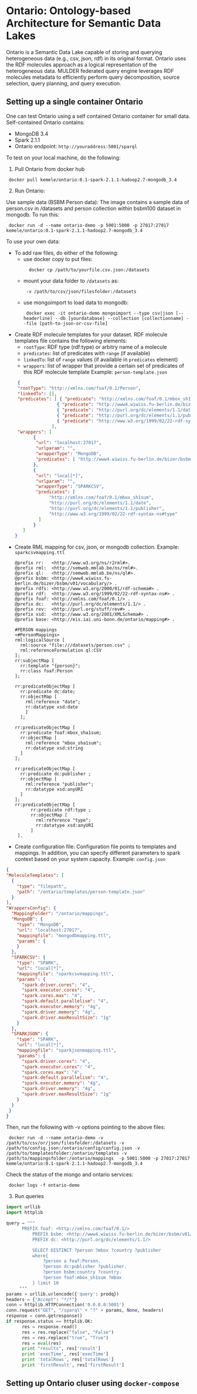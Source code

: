 # Ontario: Ontology-based Architecture for Semantic Data Lakes

Ontario is a Semantic Data Lake capable of storing and querying heterogeneous data (e.g., csv, json, rdf) in its original format. Ontario uses the RDF molecules approach as a logical representation of the heterogeneous data. MULDER federated query engine leverages RDF molecules metadata to efficiently perform query decomposition, source selection, query planning, and query execution.

## Setting up a single container Ontario

One can test Ontario using a self contained Ontario container for small data. 
Self-contained Ontario contains:
* MongoDB 3.4
* Spark 2.1.1
* Ontario endpoint: `http://youraddress:5001/sparql`

To test on your local machine, do the following:

1. Pull Ontario from docker hub

  ```
   docker pull kemele/ontario:0.1-spark-2.1.1-hadoop2.7-mongodb_3.4
  ```

2. Run Ontario:

Use sample data (BSBM Person data):
The image contains a sample data of person.csv in /datasets and person collection within bsbm100 dataset in  mongodb. To run this:
  ```
   docker run -d --name ontario-demo -p 5001:5000 -p 27017:27017 kemele/ontario:0.1-spark-2.1.1-hadoop2.7-mongodb_3.4
  ```

To use your own data:
  * To add raw files, do either of the following:
    * use docker copy to put files: 
      ```
        docker cp /path/to/yourfile.csv.json:/datasets
      ```
    * mount your data folder to `/datasets` as: 
       ```
        -v /path/to/csv/json/filesfolder:/datasets
       ```
    * use mongoimport to load data to mongodb: 
       ```
        docker exec -it ontario-demo mongoimport --type csv|json [--headerline] --db [yourdatabase] --collection [collectionname] --file [path-to-json-or-csv-file]
       ```
  * Create RDF molecule templates for your dataset. 
    RDF molecule templates file contains the following elements:
    * `rootType`: RDF type (rdf:type) or arbitry name of a molecule
    * `predicates`: list of predicates with `range` (if available)
    * `linkedTo`: list of `range` values (if available in `predicates` element)
    * `wrappers`: list of wrapper that provide a certain set of predicates of this RDF molecule template
   Example: `person-template.json`
    ```json
     {
     "rootType": "http://xmlns.com/foaf/0.1/Person",
     "linkedTo": [],
     "predicates": [ { "predicate": "http://xmlns.com/foaf/0.1/mbox_sh1sum", "range": [] },
                    { "predicate": "http://www4.wiwiss.fu-berlin.de/bizer/bsbm/v01/vocabulary/country", "range": [] },
                    { "predicate": "http://purl.org/dc/elements/1.1/date", "range": [] },
                    { "predicate": "http://purl.org/dc/elements/1.1/publisher", "range": [] },
                    { "predicate": "http://www.w3.org/1999/02/22-rdf-syntax-ns#type", "range": [] }
                  ],
     "wrappers": [
           {
            "url": "localhost:27017",
            "urlparam": "",
            "wrapperType": "MongoDB",
            "predicates": [ "http://www4.wiwiss.fu-berlin.de/bizer/bsbm/v01/vocabulary/country" ]
           },
           {
            "url": "local[*]",
            "urlparam": "",
            "wrapperType": "SPARKCSV",
            "predicates": [
                 "http://xmlns.com/foaf/0.1/mbox_sh1sum",
                 "http://purl.org/dc/elements/1.1/date",
                 "http://purl.org/dc/elements/1.1/publisher",
                 "http://www.w3.org/1999/02/22-rdf-syntax-ns#type"
             ]
           }
       ]
    }
    ```
  * Create RML mapping for csv, json, or mongodb collection.
    Example: `sparkcsvmapping.ttl`
    ```
    @prefix rr:   <http://www.w3.org/ns/r2rml#>.
    @prefix rml:  <http://semweb.mmlab.be/ns/rml#>.
    @prefix ql:   <http://semweb.mmlab.be/ns/ql#>.
    @prefix bsbm: <http://www4.wiwiss.fu-berlin.de/bizer/bsbm/v01/vocabulary/> .
    @prefix rdfs: <http://www.w3.org/2000/01/rdf-schema#> .
    @prefix rdf:  <http://www.w3.org/1999/02/22-rdf-syntax-ns#> .
    @prefix foaf: <http://xmlns.com/foaf/0.1/> .
    @prefix dc:   <http://purl.org/dc/elements/1.1/> .
    @prefix rev:  <http://purl.org/stuff/rev#> .
    @prefix xsd:  <http://www.w3.org/2001/XMLSchema#> .
    @prefix base: <http://eis.iai.uni-bonn.de/ontario/mapping#> .

    #PERSON mappings
    <#PersonMappings>
    rml:logicalSource [
      rml:source "file:///datasets/person.csv" ;
      rml:referenceFormulation ql:CSV
    ];
    rr:subjectMap [
      rr:template "{person}";
      rr:class foaf:Person
    ];

    rr:predicateObjectMap [
      rr:predicate dc:date;
      rr:objectMap [
        rml:reference "date";
        rr:datatype xsd:date
        ]
      ];

    rr:predicateObjectMap [
      rr:predicate foaf:mbox_sha1sum;
      rr:objectMap [
        rml:reference "mbox_sha1sum";
        rr:datatype xsd:string
      ]
    ];

    rr:predicateObjectMap [
      rr:predicate dc:publisher ;
      rr:objectMap [
        rml:reference "publisher";
        rr:datatype xsd:anyURI
      ]
    ];
    rr:predicateObjectMap [
          rr:predicate rdf:type ;
          rr:objectMap [
            rml:reference "type";
            rr:datatype xsd:anyURI
          ]
     ].  
    ```
  * Create configuration file:
   Configuration file points to templates and mappings. In addition, you can specify different parameters to spark context based on your system capacity.
   Example: `config.json`
   ```json
   {
   "MoleculeTemplates": [
     {
       "type": "filepath",
       "path": "/ontario/templates/person-template.json"
     }
   ],
   "WrappersConfig": {
     "MappingFolder": "/ontario/mappings",
     "MongoDB": {
       "type": "MongoDB",
       "url": "localhost:27017",
       "mappingfile": "mongodbmapping.ttl",
       "params": {
       }
     },
     "SPARKCSV": {
       "type": "SPARK",
       "url": "local[*]",
       "mappingfile": "sparkcsvmapping.ttl",
       "params": {
         "spark.driver.cores": "4",
         "spark.executor.cores": "4",
         "spark.cores.max": "4",
         "spark.default.parallelism": "4",
         "spark.executor.memory": "4g",
         "spark.driver.memory": "4g",
         "spark.driver.maxResultSize": "1g"
       }
     },
     "SPARKJSON": {
       "type": "SPARK",
       "url": "local[*]",
       "mappingfile": "sparkjsonmapping.ttl",
       "params": {
         "spark.driver.cores": "4",
         "spark.executor.cores": "4",
         "spark.cores.max": "4",
         "spark.default.parallelism": "4",
         "spark.executor.memory": "4g",
         "spark.driver.memory": "4g",
         "spark.driver.maxResultSize": "1g"
       }
     }
    }
   }
   ``` 
Then, run the following with -v options pointing to the above files:
  ```
   docker run -d --name ontario-demo -v /path/to/csv/or/json/filesfolder:/datasets -v /path/to/config.json:/ontario/config/config.json -v /path/to/templatesfolder:/ontario/templates -v /path/to/mappingsfolder:/ontario/mappings  -p 5001:5000 -p 27017:27017 kemele/ontario:0.1-spark-2.1.1-hadoop2.7-mongodb_3.4
  ```
 Check the status of the mongo and ontario services:
  ```
   docker logs -f ontario-demo
  ```

3. Run queries 

  ```python
  import urllib
  import httplib
  
  query = """
	    PREFIX foaf: <http://xmlns.com/foaf/0.1/>
            PREFIX bsbm: <http://www4.wiwiss.fu-berlin.de/bizer/bsbm/v01/vocabulary/>
            PREFIX dc: <http://purl.org/dc/elements/1.1/>

            SELECT DISTINCT ?person ?mbox ?country ?publisher
            where{
                ?person a foaf:Person.
                ?person dc:publisher ?publisher.
                ?person bsbm:country ?country.
                ?person foaf:mbox_sh1sum ?mbox
            } limit 10
       """
  params = urllib.urlencode({'query': prodq})
  headers = {"Accept": "*/*"}
  conn = httplib.HTTPConnection('0.0.0.0:5001')
  conn.request("GET", "/sparql" + "?" + params, None, headers)
  response = conn.getresponse()
  if response.status == httplib.OK:
        res = response.read()
        res = res.replace("false", "False")
        res = res.replace("true", "True")
        res = eval(res)
        print "results", res['result']
        print 'execTime', res['execTime']
        print 'totalRows', res['totalRows']
        print 'firstResult', res['firstResult']
  ```

## Setting up Ontario cluser using `docker-compose`



